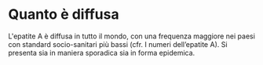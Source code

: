 # Quanto è diffusa

L'epatite A è diffusa in tutto il mondo, con una frequenza maggiore nei paesi con standard socio-sanitari più bassi (cfr. I numeri dell’epatite A). Si presenta sia in maniera sporadica sia in forma epidemica.
